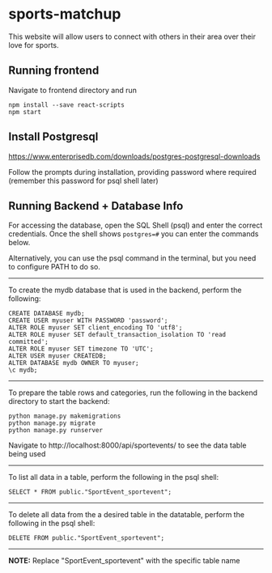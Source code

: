 # sports-matchup
This website will allow users to connect with others in their area over their love for sports.


## Running frontend
Navigate to frontend directory and run
```
npm install --save react-scripts
npm start
```

## Install Postgresql
https://www.enterprisedb.com/downloads/postgres-postgresql-downloads

Follow the prompts during installation, providing password where required (remember this password for psql shell later)

## Running Backend + Database Info
For accessing the database, open the SQL Shell (psql) and enter the correct credentials. Once the shell shows `postgres=#` you can enter the commands below.

Alternatively, you can use the psql command in the terminal, but you need to configure PATH to do so.
___
To create the mydb database that is used in the backend, perform the following:
```
CREATE DATABASE mydb;
CREATE USER myuser WITH PASSWORD 'password';
ALTER ROLE myuser SET client_encoding TO 'utf8';
ALTER ROLE myuser SET default_transaction_isolation TO 'read committed';
ALTER ROLE myuser SET timezone TO 'UTC';
ALTER USER myuser CREATEDB;
ALTER DATABASE mydb OWNER TO myuser;
\c mydb;
```
___

To prepare the table rows and categories, run the following in the backend directory to start the backend:
```
python manage.py makemigrations
python manage.py migrate
python manage.py runserver
```
Navigate to http://localhost:8000/api/sportevents/ to see the data table being used
___
To list all data in a table, perform the following in the psql shell:
```
SELECT * FROM public."SportEvent_sportevent";
```
___
To delete all data from the a desired table in the datatable, perform the following in the psql shell:
```
DELETE FROM public."SportEvent_sportevent";
```
___
**NOTE:** Replace "SportEvent_sportevent" with the specific table name